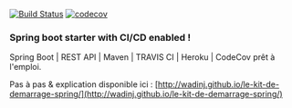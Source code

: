 [![Build Status](https://travis-ci.org/wadinj/spring-boot-seed.svg?branch=master)](https://travis-ci.org/wadinj/spring-boot-seed)
[![codecov](https://codecov.io/gh/wadinj/spring-boot-seed/branch/master/graph/badge.svg)](https://codecov.io/gh/wadinj/spring-boot-seed)

### Spring boot starter with CI/CD enabled !


Spring Boot | REST API | Maven | TRAVIS CI | Heroku | CodeCov prêt à l'emploi.

Pas à pas & explication disponible ici : [http://wadinj.github.io/le-kit-de-demarrage-spring/](http://wadinj.github.io/le-kit-de-demarrage-spring/)
